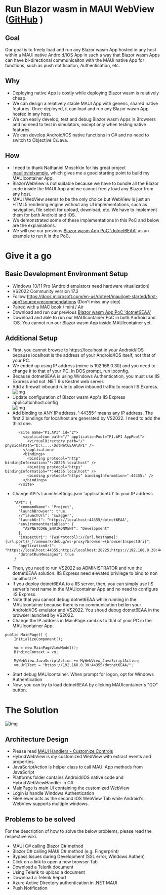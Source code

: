 # Run Blazor wasm in MAUI WebView ([GitHub](https://github.com/leungkimming/MAUIcontainer) )
## Goal
Our goal is to freely load and run any Blazor wasm App hosted in any host within a MAUI native Android/IOS App in such a way that Blazor wasm Apps can have bi-directional communicaiton with the MAUI native App for functions, such as push notificaiton, Authentication, etc.
## Why
* Deploying native App is costly while deploying Blazor wasm is relatively cheap.
* We can design a relatively stable MAUI App with generic, shared native features. Once deployed, it can load and run any Blazor wasm App hosted in any host.
* We can easily develop, test and debug Blazor wasm Apps in Browsers and no need to test in simulators, except only when testing native features.
* We can develop Android/IOS native functions in C# and no need to switch to Objective C/Java.
## How
* I need to thank Nathaniel Moschkin for his great project [mauiIbvieIxample](https://github.com/nmoschkin/mauiIbvieIxample), which gives me a good starting point to build my MAUIcontainer App.
* BlazorWebView is not suitable because we have to bundle all the Blazor code inside the MAUI App and we cannot freely load any Blazor from any host.
* MAUI WebView seems to be the only choice but WebView is just an HTML5 rendering engine without any UI implementations, such as navigation, file select for upload, download, etc. We have to implement them for both Android and IOS.
* We demonstrated some of these implementations in this PoC and below are the explainations.
* We will use our previous [Blazor wasm App PoC 'dotnet6EAA'](https://github.com/leungkimming/DotNet6EAA) as an example to run it in the PoC.
# Give it a go
## Basic Development Environment Setup
* Windows 10/11 Pro (Android emulators need hardware vitualization)
* VS2022 Community version 17.3
* Follow https://docs.microsoft.com/en-us/dotnet/maui/get-started/first-app?source=recommendations (Don't miss any step)
* Paired with a MAC book / mini / Air
* Download and run our previous [Blazor wasm App PoC 'dotnet6EAA'](https://github.com/leungkimming/DotNet6EAA)
* Download and able to run our MAUIcontainer PoC in both Android and IOS. You cannot run our Blazor wasm App inside MAUIcontainer yet.
## Additional Setup
* First, you cannot browse to https://localhost in your Android/IOS because localhost is the address of your Android/IOS itself, not that of your PC.
* We ended up using IP address (mime is 192.168.0.30) and you need to change it to that of your PC. In DOS prompt, run ipconfig.
* Because dotnet6EAA is using Windows Authentication, you must use IIS Express and not .NET 6's Kestrel web server.
* Add a firewall inbound rule to allow inbound traffic to reach IIS Express.
![img](https://raw.githubusercontent.com/wiki/leungkimming/MAUIcontainer/images/firewall.png)
* Update configuration of Blazor wasm App's IIS Express applicationhost.config<br>
![img](https://raw.githubusercontent.com/wiki/leungkimming/MAUIcontainer/images/IISExpress.png)
* Add binding to ANY IP address. ':44355:' means any IP address. The first 2 bindings for localhost are generated by VS2022. I need to add the third one.
```
      <site name="P1.API" id="2">
        <application path="/" applicationPool="P1.API AppPool">
          <virtualDirectory path="/" physicalPath="D:\....\DotNet6EAA\API" />
        </application>
        <bindings>
          <binding protocol="http" bindingInformation="*:28225:localhost" />
          <binding protocol="https" bindingInformation="*:44355:localhost" />
          <binding protocol="https" bindingInformation=":44355:" />
        </bindings>
      </site>
```
* Change API's Launchsettings.json 'applicationUrl' to your IP address
```
    "API": {
      "commandName": "Project",
      "launchBrowser": true,
      //"launchUrl": "swagger",
      "launchUrl": "https://localhost:44355/dotnet6EAA",
      "environmentVariables": {
        "ASPNETCORE_ENVIRONMENT": "Development"
      },
      "inspectUri": "{wsProtocol}://{url.hostname}:{url.port}/_framework/debug/ws-proxy?browser={browserInspectUri}",
      "applicationUrl": "https://localhost:44355;http://localhost:28225;https://192.168.0.30:44355",
      "dotnetRunMessages": true
    }
```
* Then, you need to run VS2022 as ADMINISTRATOR and run the dotnet6EAA solution. IIS Express need elevated privilege to bind to non localhost IP.
* If you deploy dotnet6EAA to a IIS server, then, you can simply use IIS server's host name in the MAUIcontainer App and no need to configure IIS Express.
* Note that you cannot debug dotnet6EAA while running in the MAUIcontainer because there is no communication betIen your Android/IOS emulator and VS2022. You shoud debug dotnet6EAA in the browser launched by VS2022.
* Change the IP address in MainPage.xaml.cs to that of your PC in the MAUIcontainer App.
```
public MainPage() {
    InitializeComponent();

    vm = new MainPageViewModel();
    BindingContext = vm;

    MyWebView.JavaScriptAction += MyWebView_JavaScriptAction;
    vm.UrlText = "https://192.168.0.30:44355/dotnet6EAA/";
```
* Start debug MAUIcontainer. When prompt for logon, opt for Windows Authentication
* Now, you can try to load dotnet6EAA by clicking MAUIcontainer's "GO" button.
# The Solution
![img](https://raw.githubusercontent.com/wiki/leungkimming/MAUIcontainer/images/solution.png)
## Architecture Design
* Please read [MAUI Handlers - Customize Controls](https://docs.microsoft.com/en-us/dotnet/maui/user-interface/handlers/)
* HybridWebView is my customized WebView with extract events and properties.
* JavaScriptAction is helper class to call MAUI App methods from JavaScript
* Platforms folder contains Android/IOS native code and HybridWebViewHandler in C#.
* MainPage is main UI containing the customized WebView
* Login is handle Windows Authentication
* FileViewer acts as the second IOS WebView Tab while Android's WebView supports multiple windows. 
## Problems to be solved
For the description of how to solve the below problems, please read the respective wiki.
* MAUI C# calling Blazor C# method
* Blazor C# calling MAUI C# method (e.g. Fingerprint)
* Bypass Issues during Development (SSL error, Windows Authen)
* Click on a link to open a new browser Tab
* Download a Telerik document
* Using Telerik to upload a document
* Download a Telerik Report
* Azure Active Directory authentication in .NET MAUI
* Push Notification
